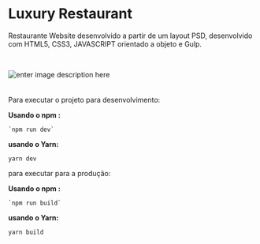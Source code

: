 # Luxury Restaurant
Restaurante Website desenvolvido a partir de um layout PSD, desenvolvido com HTML5, CSS3, JAVASCRIPT orientado a objeto e Gulp.

<br>

![enter image description here](https://lh3.googleusercontent.com/m073E2oUzrl5IYq-hD9cyGIw1EWmovp8jkmhlW-A0fNaT2t0Yz-j2TNFznzx6dqTgV36r44E7XuvVukGLbZGE24yKLvaWgazGIq0nXsaDRLGk_VsDTLfIaoRHF9P48MekT8PKhtDLi0OOLmpTcanfbD_ngrHfLh5gq_XXe-BnXY44k4oThhSdH7d-GVbfJRI1dbHbyPqUGECquDHsKA0aoM0yCmlLh5fFwv6yQBWdTdgLeGHblllJKAEISuDa4E0Oe9vpRPfdKN3CkEsMSRUCjMbw38wOn0XxGhuCFaYaICBq3lfr_f2mHIILFDUWDl0252gchyK_U8JUQsYm5E6vIere8oMaBTkiUobJSzg3gcCV1p19yRQnT6WJnuatYayv31YuJDWYDvgUB1RI04zw_4BtwHTNcjV1B4DKRNTwMfnfQal58i93Eh2lqqrIcW0_811vw3fcNfZMolHSjmw-RR0WCDa0WB3S5u6E5e7HibDvaEc-TvmWnfrER2P_KirgTCkEtzeEm3TiU1cEhx8YjtGefsLz4283metxLLYm9ZameQU7HLyUE1urePU2ISHqdS7OeQwdOlSPKgachfRGjSY2Z_IFbDyM9jXge_u_sb638L-SAZywXICgUT27fXssM0GOLRqs-6VhOSBndZSyoZMStxgTxTlfoVBNo0VQSxyMkMCvdwKu8lve-99=w900-h660-no?authuser=0)
<br>
<br>
<br>
Para executar o projeto para desenvolvimento:

**Usando o npm :**

    `npm run dev`
 
**usando o Yarn:** 

    yarn dev

para executar para a produção:

**Usando o npm :**

    `npm run build`
 
**usando o Yarn:** 

    yarn build
